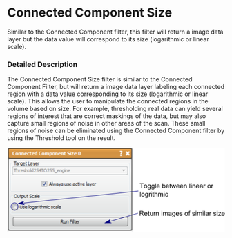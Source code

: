 # Connected Component Size

Similar to the Connected Component filter, this filter will return a image data layer but the data value will correspond to its size (logarithmic or linear scale).

### Detailed Description

The Connected Component Size filter is similar to the Connected Component Filter, but will return a image data layer labeling each connected region with a data value corresponding to its size (logarithmic or linear scale). This allows the user to manipulate the connected regions in the volume based on size. For example, thresholding real data can yield several regions of interest that are correct maskings of the data, but may also capture small regions of noise in other areas of the scan. These small regions of noise can be eliminated using the Connected Component filter by using the Threshold tool on the result.

![alt text](../images/ConnectedComponentSizeGUI.png)
